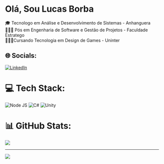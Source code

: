 
# Olá, Sou Lucas Borba
🎓 Tecnologo em Análise e Desenvolvimento de Sistemas - Anhanguera<br>
👩🏻‍🎓 Pós em Engenharia de Software e Gestão de Projetos - Faculdade Estratego<br>
👩🏻‍🎓Cursando Tecnologia em Design de Games - Uninter

## 🌐 Socials:
[![LinkedIn](https://img.shields.io/badge/LinkedIn-%230077B5.svg?logo=linkedin&logoColor=white)](https://linkedin.com/in/lucas-oliveira-de-borba/) 
# 💻 Tech Stack:
![Node JS](https://img.shields.io/badge/Node.js-339933?style=flat&logo=node.js&logoColor=white)
![C#](https://img.shields.io/badge/C%23-239120?style=for-the-badge&logo=c-sharp&logoColor=white)  ![Unity](https://img.shields.io/badge/Unity-100000?style=for-the-badge&logo=unity&logoColor=white) 
# 📊 GitHub Stats:

![](https://github-readme-streak-stats.herokuapp.com/?user=oliverborba&theme=dark&hide_border=false)<br/>

---
[![](https://visitcount.itsvg.in/api?id=oliverborba&icon=0&color=0)](https://visitcount.itsvg.in)

<!-- Proudly created with GPRM ( https://gprm.itsvg.in ) -->
